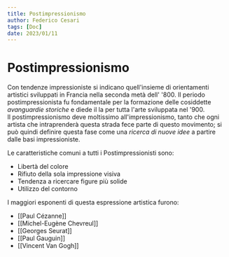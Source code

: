 ```yaml
---
title: Postimpressionismo
author: Federico Cesari 
tags: [Doc]
date: 2023/01/11
---
```

# Postimpressionismo
Con tendenze impressioniste si indicano quell'insieme di orientamenti artistici sviluppati in Francia nella seconda metà dell' '800. Il periodo postimpressionista fu fondamentale per la formazione delle cosiddette *avanguardie storiche* e diede il la per tutta l'arte sviluppata nel '900.  
Il postimpressionismo deve moltissimo all'impressionismo, tanto che ogni artista che intraprenderà questa strada fece parte di questo movimento; si può quindi definire questa fase come una *ricerca di nuove idee* a partire dalle basi impressioniste.

Le caratteristiche comuni a tutti i Postimpressionisti sono:
- Libertà del colore
- Rifiuto della sola impressione visiva
- Tendenza a ricercare figure più solide
- Utilizzo del contorno

I maggiori esponenti di questa espressione artistica furono:
- [[Paul Cézanne]]
- [[Michel-Eugène Chevreul]]
- [[Georges Seurat]]
- [[Paul Gauguin]]
- [[Vincent Van Gogh]]